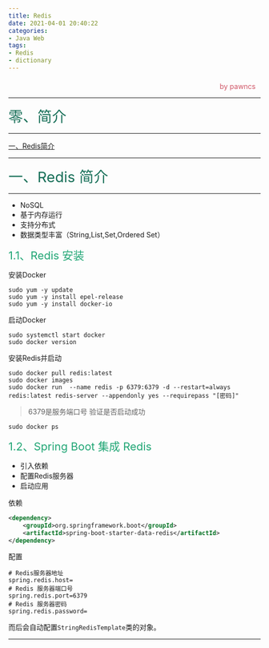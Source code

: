 ```yaml
---
title: Redis
date: 2021-04-01 20:40:22
categories:
- Java Web
tags:
- Redis
- dictionary
---
```

<style>
.title1{
    font-size:36px;
    color:#e7767f;
    /* 桃红 */

}
.title2{
    font-size:29px;
    color:#176f58;
    /* 祖母绿 */
}
.title3{
    font-size:22px;
    color:#21a675;
    /* 石绿 */
}
.title4{
    font-size:15px;
    color:#a8cd34;
    /* 柳绿 */
}
.name{

    margin-left: auto;
    text-align: right;
    color: #d05667;
    margin-right: 10px;
    margin-top: 20px;
    /*海棠红*/
}
</style>


<div class="name">by pawncs</div>

-----
<div class="title2">零、简介</div>

-----
<a href="#Redis-1">一、Redis简介</a>

-----
<div class="title2" id="Redis-1">一、Redis 简介</div>

-----
+ NoSQL
+ 基于内存运行
+ 支持分布式
+ 数据类型丰富（String,List,Set,Ordered Set）
<div class="title3" id="Redis-1-1">1.1、Redis 安装</div>

安装Docker
~~~shell
sudo yum -y update
sudo yum -y install epel-release
sudo yum -y install docker-io
~~~
启动Docker
~~~shell
sudo systemctl start docker
sudo docker version
~~~

安装Redis并启动
~~~shell
sudo docker pull redis:latest
sudo docker images
sudo docker run  --name redis -p 6379:6379 -d --restart=always redis:latest redis-server --appendonly yes --requirepass "[密码]"
~~~
>6379是服务端口号
验证是否启动成功
~~~shell
sudo docker ps
~~~

<div class="title3" id="Redis-1-2">1.2、Spring Boot 集成 Redis </div>

+ 引入依赖
+ 配置Redis服务器
+ 启动应用
  
依赖
~~~xml
<dependency>
    <groupId>org.springframework.boot</groupId>
    <artifactId>spring-boot-starter-data-redis</artifactId>
</dependency>
~~~
配置
~~~properties
# Redis服务器地址
spring.redis.host=
# Redis 服务器端口号
spring.redis.port=6379
# Redis 服务器密码 
spring.redis.password=
~~~

而后会自动配置`StringRedisTemplate`类的对象。

-----